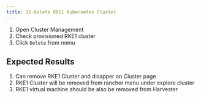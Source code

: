 ```yaml
---
title: 21-Delete RKE1 Kubernetes Cluster	
---
```

1. Open Cluster Management
1. Check provisioned RKE1 cluster 
1. Click `Delete` from menu


## Expected Results
1. Can remove RKE1 Cluster and disapper on Cluster page
1. RKE1 Cluster will be removed from rancher menu under explore cluster
1. RKE1 virtual machine should be also be removed from Harvester 


